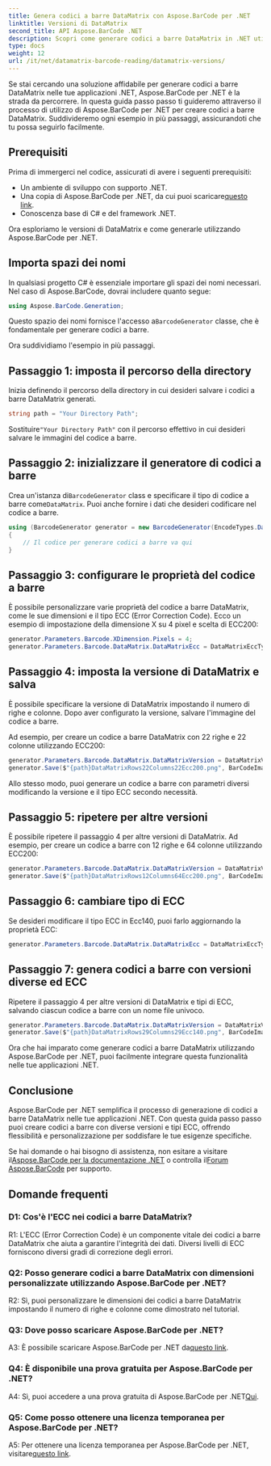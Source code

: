 ```yaml
---
title: Genera codici a barre DataMatrix con Aspose.BarCode per .NET
linktitle: Versioni di DataMatrix
second_title: API Aspose.BarCode .NET
description: Scopri come generare codici a barre DataMatrix in .NET utilizzando Aspose.BarCode per .NET. Dimensioni personalizzate, supporto ECC e altro ancora.
type: docs
weight: 12
url: /it/net/datamatrix-barcode-reading/datamatrix-versions/
---
```

Se stai cercando una soluzione affidabile per generare codici a barre DataMatrix nelle tue applicazioni .NET, Aspose.BarCode per .NET è la strada da percorrere. In questa guida passo passo ti guideremo attraverso il processo di utilizzo di Aspose.BarCode per .NET per creare codici a barre DataMatrix. Suddivideremo ogni esempio in più passaggi, assicurandoti che tu possa seguirlo facilmente.

## Prerequisiti

Prima di immergerci nel codice, assicurati di avere i seguenti prerequisiti:
- Un ambiente di sviluppo con supporto .NET.
- Una copia di Aspose.BarCode per .NET, da cui puoi scaricare[questo link](https://releases.aspose.com/barcode/net/).
- Conoscenza base di C# e del framework .NET.

Ora esploriamo le versioni di DataMatrix e come generarle utilizzando Aspose.BarCode per .NET.

## Importa spazi dei nomi

In qualsiasi progetto C# è essenziale importare gli spazi dei nomi necessari. Nel caso di Aspose.BarCode, dovrai includere quanto segue:

```csharp
using Aspose.BarCode.Generation;
```

 Questo spazio dei nomi fornisce l'accesso a`BarcodeGenerator` classe, che è fondamentale per generare codici a barre.

Ora suddividiamo l'esempio in più passaggi.

## Passaggio 1: imposta il percorso della directory

Inizia definendo il percorso della directory in cui desideri salvare i codici a barre DataMatrix generati.

```csharp
string path = "Your Directory Path";
```

 Sostituire`"Your Directory Path"` con il percorso effettivo in cui desideri salvare le immagini del codice a barre.

## Passaggio 2: inizializzare il generatore di codici a barre

 Crea un'istanza di`BarcodeGenerator` class e specificare il tipo di codice a barre come`DataMatrix`. Puoi anche fornire i dati che desideri codificare nel codice a barre.

```csharp
using (BarcodeGenerator generator = new BarcodeGenerator(EncodeTypes.DataMatrix, "Åspóse.Barcóde©"))
{
    // Il codice per generare codici a barre va qui
}
```

## Passaggio 3: configurare le proprietà del codice a barre

È possibile personalizzare varie proprietà del codice a barre DataMatrix, come le sue dimensioni e il tipo ECC (Error Correction Code). Ecco un esempio di impostazione della dimensione X su 4 pixel e scelta di ECC200:

```csharp
generator.Parameters.Barcode.XDimension.Pixels = 4;
generator.Parameters.Barcode.DataMatrix.DataMatrixEcc = DataMatrixEccType.Ecc200;
```

## Passaggio 4: imposta la versione di DataMatrix e salva

È possibile specificare la versione di DataMatrix impostando il numero di righe e colonne. Dopo aver configurato la versione, salvare l'immagine del codice a barre.

Ad esempio, per creare un codice a barre DataMatrix con 22 righe e 22 colonne utilizzando ECC200:

```csharp
generator.Parameters.Barcode.DataMatrix.DataMatrixVersion = DataMatrixVersion.ECC200_22x22;
generator.Save($"{path}DataMatrixRows22Columns22Ecc200.png", BarCodeImageFormat.Png);
```

Allo stesso modo, puoi generare un codice a barre con parametri diversi modificando la versione e il tipo ECC secondo necessità.

## Passaggio 5: ripetere per altre versioni

È possibile ripetere il passaggio 4 per altre versioni di DataMatrix. Ad esempio, per creare un codice a barre con 12 righe e 64 colonne utilizzando ECC200:

```csharp
generator.Parameters.Barcode.DataMatrix.DataMatrixVersion = DataMatrixVersion.DMRE_12x64;
generator.Save($"{path}DataMatrixRows12Columns64Ecc200.png", BarCodeImageFormat.Png);
```

## Passaggio 6: cambiare tipo di ECC

Se desideri modificare il tipo ECC in Ecc140, puoi farlo aggiornando la proprietà ECC:

```csharp
generator.Parameters.Barcode.DataMatrix.DataMatrixEcc = DataMatrixEccType.Ecc140;
```

## Passaggio 7: genera codici a barre con versioni diverse ed ECC

Ripetere il passaggio 4 per altre versioni di DataMatrix e tipi di ECC, salvando ciascun codice a barre con un nome file univoco.

```csharp
generator.Parameters.Barcode.DataMatrix.DataMatrixVersion = DataMatrixVersion.ECC000_140_29x29;
generator.Save($"{path}DataMatrixRows29Columns29Ecc140.png", BarCodeImageFormat.Png);
```

Ora che hai imparato come generare codici a barre DataMatrix utilizzando Aspose.BarCode per .NET, puoi facilmente integrare questa funzionalità nelle tue applicazioni .NET.

## Conclusione

Aspose.BarCode per .NET semplifica il processo di generazione di codici a barre DataMatrix nelle tue applicazioni .NET. Con questa guida passo passo puoi creare codici a barre con diverse versioni e tipi ECC, offrendo flessibilità e personalizzazione per soddisfare le tue esigenze specifiche.

 Se hai domande o hai bisogno di assistenza, non esitare a visitare il[Aspose.BarCode per la documentazione .NET](https://reference.aspose.com/barcode/net/) o controlla il[Forum Aspose.BarCode](https://forum.aspose.com/c/barcode/13) per supporto.

## Domande frequenti

### D1: Cos'è l'ECC nei codici a barre DataMatrix?

R1: L'ECC (Error Correction Code) è un componente vitale dei codici a barre DataMatrix che aiuta a garantire l'integrità dei dati. Diversi livelli di ECC forniscono diversi gradi di correzione degli errori.

### Q2: Posso generare codici a barre DataMatrix con dimensioni personalizzate utilizzando Aspose.BarCode per .NET?

R2: Sì, puoi personalizzare le dimensioni dei codici a barre DataMatrix impostando il numero di righe e colonne come dimostrato nel tutorial.

### Q3: Dove posso scaricare Aspose.BarCode per .NET?

 A3: È possibile scaricare Aspose.BarCode per .NET da[questo link](https://releases.aspose.com/barcode/net/).

### Q4: È disponibile una prova gratuita per Aspose.BarCode per .NET?

 A4: Sì, puoi accedere a una prova gratuita di Aspose.BarCode per .NET[Qui](https://releases.aspose.com/).

### Q5: Come posso ottenere una licenza temporanea per Aspose.BarCode per .NET?

 A5: Per ottenere una licenza temporanea per Aspose.BarCode per .NET, visitare[questo link](https://purchase.aspose.com/temporary-license/).